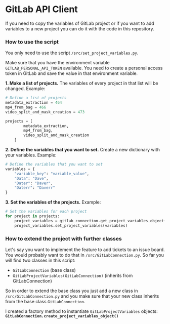 # GitLab API Client

If you need to copy the variables of GitLab project or if you want to add variables to a new project you can do it with the code in this repository. 

### How to use the script

You only need to use the script `/src/set_project_variables.py`.

Make sure that you have the environment variable `GITLAB_PERSONAL_API_TOKEN` available. You need to create a personal access token in GitLab and save the value in that environment variable. 

__1. Make a list of projects.__ The variables of every project in that list will be changed. Example:

```python
# Define a list of projects
metadata_extraction = 464 
mp4_from_bag = 466 
video_split_and_mask_creation = 473

projects = [
        metadata_extraction,
        mp4_from_bag,
        video_split_and_mask_creation    
    ]    
```

__2. Define the variables that you want to set.__ Create a new dictionary with your variables. Example:

```python
# Define the variables that you want to set
variables = {
    "variable_key": "variable_value",
    "Data": "Dave",
    "Dater": "Daver",
    "Daterr": "Daverr"
}
```

__3. Set the variables of the projects.__ Example:

```python
# Set the variables for each project
for project in projects:
    project_variables = gitlab_connection.get_project_variables_object(project)
    project_variables.set_project_variables(variables)
```



### How to extend the project with further classes

Let's say you want to implement the feature to add tickets to an issue board. You would probably want to do that in `/src/GitLabConnection.py`. So far you will find two classes in this script:

- `GitLabConnection` (base class)
- `GitLabProjectVariables(GitLabConnection)` (inherits from GitLabConnection)

So in order to extend the base class you just add a new class in `/src/GitLabConnection.py` and you make sure that your new class inherits from the base class `GitLabConnection`. 

I created a factory method to instantiate `GitLabProjectVariables` objects: __`GitLabConnection.create_project_variables_object()`__

